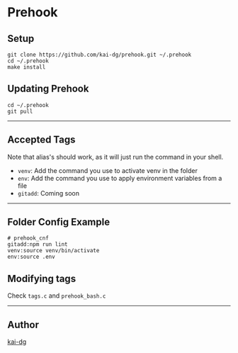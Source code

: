 # Prehook

## Setup
```
git clone https://github.com/kai-dg/prehook.git ~/.prehook
cd ~/.prehook
make install
```

## Updating Prehook
```
cd ~/.prehook
git pull
```

---

## Accepted Tags
Note that alias's should work, as it will just run the command in your shell.

- `venv`: Add the command you use to activate venv in the folder
- `env`: Add the command you use to apply environment variables from a file
- `gitadd`: Coming soon

---

## Folder Config Example
```
# prehook_cnf
gitadd:npm run lint
venv:source venv/bin/activate
env:source .env
```

## Modifying tags
Check `tags.c` and `prehook_bash.c`

---

## Author
[kai-dg](https://github.com/kai-dg)
